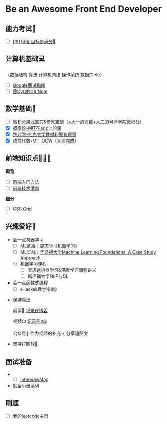# Be an Awesome Front End Developer

## 能力考试📜

- [ ] [PAT甲级 目标是满分💯](https://github.com/merelydust/PAT-Advanced-Level)

## 计算机基础💻

（数据结构 算法 计算机网络 操作系统 数据库etc）
- [ ] [Google面试指南](https://github.com/merelydust/coding-interview-university/blob/master/translations/README-cn.md)
- [ ] [@CyC的CS Note](https://github.com/CyC2018/CS-Notes)

## 数学基础🎲

- [ ] 微积分屠龙宝刀&倚天宝剑（+大一的高数+大二的可汗学院微积分）
- [x] [概率论-MIT在edx上的课](https://courses.edx.org/courses/course-v1:MITx+6.041x_4+1T2017/course/)
- [x] [统计学-杜克大学教材和配套视频](https://www.openintro.org/stat/textbook.php?stat_book=os)
- [X] 线性代数-MIT OCW（大三完成）

## 前端知识点👩🏻‍💻

**概览**

- [ ] [前端入门方法](https://github.com/qiu-deqing/FE-learning)
- [ ] [前端技术清单](https://alienzhou.github.io/frontend-tech-list/)

**细分**

- [ ] [CSS Grid](https://courses.wesbos.com/account/access/5cdd182085f96c03c1e44c53)

## 兴趣爱好🥳

- 会一点机器学习
  - [ ] ML底层：周志华《机器学习》
  - [ ] ML实战：[华盛顿大学Machine Learning Foundations: A Case Study Approach](https://www.coursera.org/learn/ml-foundations/home/welcome)
  - [ ] 机器学习课程
    - [ ] 吴恩达机器学习&深度学习课程讲义
    - [ ] 斯坦福大学NLP与DL
- 会一点函数式编程
  - [ ] 《Haskell趣学指南》

* 保持输出

  阅读📖 [记录在博客](https://merelydust.github.io/)
  
  视频📺 [记录在b站](https://space.bilibili.com/34609713)
  
  公众号📰 作为视频的补充 + 分享短图文
  
* 坚持打网球🎾

## 面试准备

- - [ ] [InterviewMap](https://yuchengkai.cn/docs/zh/)
- 掘金小册系列

## 刷题

- [ ] [我的leetcode主页](https://leetcode.com/shadowww/)
